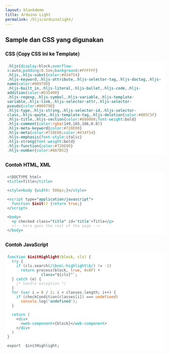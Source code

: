 ```yaml
---
layout: blankdemo
title: Arduino Light
permalink: /hljs/arduinolight/
---
```


<style>
@font-face {
  font-family: 'Roboto';
  font-style: normal;
  font-weight: 700;
  font-display: swap;
  src: url(https://fonts.gstatic.com/s/roboto/v27/KFOlCnqEu92Fr1MmWUlfBBc4.woff2) format('woff2');
  unicode-range: U+0000-00FF, U+0131, U+0152-0153, U+02BB-02BC, U+02C6, U+02DA, U+02DC, U+2000-206F, U+2074, U+20AC, U+2122, U+2191, U+2193, U+2212, U+2215, U+FEFF, U+FFFD;
}
body {font-family:Roboto, sans-serif}
pre {user-select:all}

.hljs{display:block;overflow-x:auto;padding:0.5em;background:#FFFFFF}
.hljs,.hljs-subst{color:#434f54}
.hljs-keyword,.hljs-attribute,.hljs-selector-tag,.hljs-doctag,.hljs-name{color:#00979D}
.hljs-built_in,.hljs-literal,.hljs-bullet,.hljs-code,.hljs-addition{color:#D35400}
.hljs-regexp,.hljs-symbol,.hljs-variable,.hljs-template-variable,.hljs-link,.hljs-selector-attr,.hljs-selector-pseudo{color:#00979D}
.hljs-type,.hljs-string,.hljs-selector-id,.hljs-selector-class,.hljs-quote,.hljs-template-tag,.hljs-deletion{color:#005C5F}
.hljs-title,.hljs-section{color:#880000;font-weight:bold}
.hljs-comment{color:rgba(149,165,166,0.8)}
.hljs-meta-keyword{color:#728E00}
.hljs-meta{color:#728E00;color:#434f54}
.hljs-emphasis{font-style:italic}
.hljs-strong{font-weight:bold}
.hljs-function{color:#728E00}
.hljs-number{color:#8A7B52}
</style>

<h2>Sample dan CSS yang digunakan</h2>

<h3>CSS (Copy CSS ini ke Template)</h3>

<pre><code class="hljs"><span class="hljs-selector-class">.hljs</span>{<span class="hljs-attribute">display</span>:block;<span class="hljs-attribute">overflow-x</span>:auto;<span class="hljs-attribute">padding</span>:<span class="hljs-number">0.5em</span>;<span class="hljs-attribute">background</span>:<span class="hljs-number">#FFFFFF</span>}
<span class="hljs-selector-class">.hljs</span>,<span class="hljs-selector-class">.hljs-subst</span>{<span class="hljs-attribute">color</span>:<span class="hljs-number">#434f54</span>}
<span class="hljs-selector-class">.hljs-keyword</span>,<span class="hljs-selector-class">.hljs-attribute</span>,<span class="hljs-selector-class">.hljs-selector-tag</span>,<span class="hljs-selector-class">.hljs-doctag</span>,<span class="hljs-selector-class">.hljs-name</span>{<span class="hljs-attribute">color</span>:<span class="hljs-number">#00979D</span>}
<span class="hljs-selector-class">.hljs-built_in</span>,<span class="hljs-selector-class">.hljs-literal</span>,<span class="hljs-selector-class">.hljs-bullet</span>,<span class="hljs-selector-class">.hljs-code</span>,<span class="hljs-selector-class">.hljs-addition</span>{<span class="hljs-attribute">color</span>:<span class="hljs-number">#D35400</span>}
<span class="hljs-selector-class">.hljs-regexp</span>,<span class="hljs-selector-class">.hljs-symbol</span>,<span class="hljs-selector-class">.hljs-variable</span>,<span class="hljs-selector-class">.hljs-template-variable</span>,<span class="hljs-selector-class">.hljs-link</span>,<span class="hljs-selector-class">.hljs-selector-attr</span>,<span class="hljs-selector-class">.hljs-selector-pseudo</span>{<span class="hljs-attribute">color</span>:<span class="hljs-number">#00979D</span>}
<span class="hljs-selector-class">.hljs-type</span>,<span class="hljs-selector-class">.hljs-string</span>,<span class="hljs-selector-class">.hljs-selector-id</span>,<span class="hljs-selector-class">.hljs-selector-class</span>,<span class="hljs-selector-class">.hljs-quote</span>,<span class="hljs-selector-class">.hljs-template-tag</span>,<span class="hljs-selector-class">.hljs-deletion</span>{<span class="hljs-attribute">color</span>:<span class="hljs-number">#005C5F</span>}
<span class="hljs-selector-class">.hljs-title</span>,<span class="hljs-selector-class">.hljs-section</span>{<span class="hljs-attribute">color</span>:<span class="hljs-number">#880000</span>;<span class="hljs-attribute">font-weight</span>:bold}
<span class="hljs-selector-class">.hljs-comment</span>{<span class="hljs-attribute">color</span>:<span class="hljs-built_in">rgba</span>(149,165,166,0.8)}
<span class="hljs-selector-class">.hljs-meta-keyword</span>{<span class="hljs-attribute">color</span>:<span class="hljs-number">#728E00</span>}
<span class="hljs-selector-class">.hljs-meta</span>{<span class="hljs-attribute">color</span>:<span class="hljs-number">#728E00</span>;<span class="hljs-attribute">color</span>:<span class="hljs-number">#434f54</span>}
<span class="hljs-selector-class">.hljs-emphasis</span>{<span class="hljs-attribute">font-style</span>:italic}
<span class="hljs-selector-class">.hljs-strong</span>{<span class="hljs-attribute">font-weight</span>:bold}
<span class="hljs-selector-class">.hljs-function</span>{<span class="hljs-attribute">color</span>:<span class="hljs-number">#728E00</span>}
<span class="hljs-selector-class">.hljs-number</span>{<span class="hljs-attribute">color</span>:<span class="hljs-number">#8A7B52</span>}</code></pre>

<h3>Contoh HTML, XML</h3>

<pre><code class="hljs"><span class="hljs-meta">&lt;!DOCTYPE html&gt;</span>
<span class="hljs-tag">&lt;<span class="hljs-name">title</span>&gt;</span>Title<span class="hljs-tag">&lt;/<span class="hljs-name">title</span>&gt;</span>

<span class="hljs-tag">&lt;<span class="hljs-name">style</span>&gt;</span><span class="css"><span class="hljs-selector-tag">body</span> {<span class="hljs-attribute">width</span>: <span class="hljs-number">500px</span>;}</span><span class="hljs-tag">&lt;/<span class="hljs-name">style</span>&gt;</span>

<span class="hljs-tag">&lt;<span class="hljs-name">script</span> <span class="hljs-attr">type</span>=<span class="hljs-string">"application/javascript"</span>&gt;</span><span class="javascript">
  <span class="hljs-function"><span class="hljs-keyword">function</span> <span class="hljs-title">$init</span>(<span class="hljs-params"></span>) </span>{<span class="hljs-keyword">return</span> <span class="hljs-literal">true</span>;}
</span><span class="hljs-tag">&lt;/<span class="hljs-name">script</span>&gt;</span>

<span class="hljs-tag">&lt;<span class="hljs-name">body</span>&gt;</span>
  <span class="hljs-tag">&lt;<span class="hljs-name">p</span> <span class="hljs-attr">checked</span> <span class="hljs-attr">class</span>=<span class="hljs-string">"title"</span> <span class="hljs-attr">id</span>=<span class="hljs-string">'title'</span>&gt;</span>Title<span class="hljs-tag">&lt;/<span class="hljs-name">p</span>&gt;</span>
  <span class="hljs-comment">&lt;!-- here goes the rest of the page --&gt;</span>
<span class="hljs-tag">&lt;/<span class="hljs-name">body</span>&gt;</span></code></pre>

<h3>Contoh JavaScript</h3>

<pre><code class="hljs"><span class="hljs-function"><span class="hljs-keyword">function</span> <span class="hljs-title">$initHighlight</span>(<span class="hljs-params">block, cls</span>) </span>{
  <span class="hljs-keyword">try</span> {
    <span class="hljs-keyword">if</span> (cls.search(<span class="hljs-regexp">/\bno\-highlight\b/</span>) != <span class="hljs-number">-1</span>)
      <span class="hljs-keyword">return</span> process(block, <span class="hljs-literal">true</span>, <span class="hljs-number">0x0F</span>) +
             <span class="hljs-string">` class="<span class="hljs-subst">${cls}</span>"`</span>;
  } <span class="hljs-keyword">catch</span> (e) {
    <span class="hljs-comment">/* handle exception */</span>
  }
  <span class="hljs-keyword">for</span> (<span class="hljs-keyword">var</span> i = <span class="hljs-number">0</span> / <span class="hljs-number">2</span>; i &lt; classes.length; i++) {
    <span class="hljs-keyword">if</span> (checkCondition(classes[i]) === <span class="hljs-literal">undefined</span>)
      <span class="hljs-built_in">console</span>.log(<span class="hljs-string">'undefined'</span>);
  }

  <span class="hljs-keyword">return</span> (
    <span class="xml"><span class="hljs-tag">&lt;<span class="hljs-name">div</span>&gt;</span>
      <span class="hljs-tag">&lt;<span class="hljs-name">web-component</span>&gt;</span>{block}<span class="hljs-tag">&lt;/<span class="hljs-name">web-component</span>&gt;</span>
    <span class="hljs-tag">&lt;/<span class="hljs-name">div</span>&gt;</span>
  )
}

export  $initHighlight;</span></code></pre>
